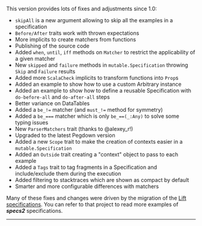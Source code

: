This version provides lots of fixes and adjustments since 1.0:

 * `skipAll` is a new argument allowing to skip all the examples in a specification
 * `Before/After` traits work with thrown expectations
 * More implicits to create matchers from functions
 * Publishing of the source code
 * Added `when`, `until`, `iff` methods on `Matcher` to restrict the applicability of a given matcher
 * New `skipped` and `failure` methods in `mutable.Specification` throwing `Skip` and `Failure` results
 * Added more `ScalaCheck` implicits to transform functions into `Prop`s
 * Added an example to show how to use a custom Arbitrary instance
 * Added an example to show how to define a reusable Specification with `do-before-all` and `do-after-all` steps
 * Better variance on DataTables
 * Added a `be_!=` matcher (and `must_!=` method for symmetry)
 * Added a `be_===` matcher which is only `be_==(_:Any)` to solve some typing issues
 * New `ParserMatchers` trait (thanks to @alexey_r!)
 * Upgraded to the latest Pegdown version
 * Added a new `Scope` trait to make the creation of contexts easier in a `mutable.Specification`
 * Added an `Outside` trait creating a "context" object to pass to each example
 * Added a `Tags` trait to tag fragments in a Specification and include/exclude them during the execution
 * Added filtering to stacktraces which are shown as compact by default
 * Smarter and more configurable differences with matchers

Many of these fixes and changes were driven by the migration of the [Lift specifications](https://github.com/etorreborre/framework/tree/eto-wip-specs2).
You can refer to that project to read more examples of ***specs2*** specifications.

------
